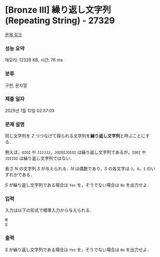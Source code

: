 # [Bronze III] 繰り返し文字列 (Repeating String) - 27329 

[문제 링크](https://www.acmicpc.net/problem/27329) 

### 성능 요약

메모리: 12328 KB, 시간: 76 ms

### 분류

구현, 문자열

### 제출 일자

2025년 1월 12일 02:57:03

### 문제 설명

<p>同じ文字列を <var>2</var> つつなげて得られる文字列を<strong>繰り返し文字列</strong>と呼ぶことにする．</p>

<p>例えば，<code>OIOI</code> や <code>JJJJJJ</code>，<code>JOIOIJOIOI</code> は繰り返し文字列であるが，<code>IOOI</code> や <code>JOIIOI</code> は繰り返し文字列ではない．</p>

<p>長さ <var>N</var> の文字列 <var>S</var> が与えられる．<var>N</var> は偶数であり，<var>S</var> の各文字は <code>J</code>，<code>O</code>，<code>I</code> のいずれかである．</p>

<p><var>S</var> が繰り返し文字列である場合は <code>Yes</code> を，そうでない場合は <code>No</code> を出力せよ．</p>

### 입력 

 <p>入力は以下の形式で標準入力から与えられる．</p>

<pre><var>N</var>
<var>S</var></pre>

### 출력 

 <p><var>S</var> が繰り返し文字列である場合は <code>Yes</code> を，そうでない場合は <code>No</code> を出力せよ．</p>

